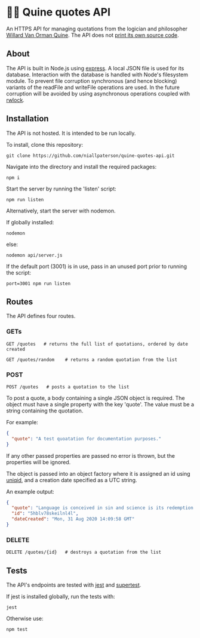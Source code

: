 # 👴🏻 Quine quotes API

An HTTPS API for managing quotations from the logician and philosopher [Willard Van Orman Quine](https://en.wikipedia.org/wiki/Willard_Van_Orman_Quine). The API does not [print its own source code](https://en.wikipedia.org/wiki/Quine_(computing)).

## About

The API is built in Node.js using [express](https://www.npmjs.com/package/express). A local JSON file is used for its database. Interaction with the database is handled with Node's filesystem module. To prevent file corruption synchronous (and hence blocking) variants of the readFile and writeFile operations are used. In the future corruption will be avoided by using asynchronous operations coupled with [rwlock](https://www.npmjs.com/package/rwlock).

## Installation

The API is not hosted. It is intended to be run locally.

To install, clone this repository:

````shell
git clone https://github.com/niallpaterson/quine-quotes-api.git
````

Navigate into the directory and install the required packages:

````shell
npm i
````

Start the server by running the 'listen' script:

````shell
npm run listen
````

Alternatively, start the server with nodemon. 

If globally installed:

````shell
nodemon
````

else:

````shell
nodemon api/server.js
````

If the default port (3001) is in use, pass in an unused port prior to running the script:

````shell
port=3001 npm run listen
````

## Routes

The API defines four routes.

### GETs

````shell
GET /quotes   # returns the full list of quotations, ordered by date created
````

````shell
GET /quotes/random    # returns a random quotation from the list
````

### POST

````shell
POST /quotes   # posts a quotation to the list
````

To post a quote, a body containing a single JSON object is required. The object must have a single property with the key 'quote'. The value must be a string containing the quotation.

For example:

````json
{
  "quote": "A test quoatation for documentation purposes."
}
````

 If any other passed properties are passed no error is thrown, but the properties will be ignored.

The object is passed into an object factory where it is assigned an id using [uniqid](https://www.google.com/search?q=uniqid&oq=uniqid&aqs=chrome..69i57j69i65.1348j0j4&sourceid=chrome&ie=UTF-8), and a creation date specified as a UTC string.

An example output:

````json
{
  "quote": "Language is conceived in sin and science is its redemption.",
  "id": "5hblv78skeilnl4l",
  "dateCreated": "Mon, 31 Aug 2020 14:09:58 GMT"
}
````

### DELETE

````shell
DELETE /quotes/{id}   # destroys a quotation from the list
````

## Tests

The API's endpoints are tested with [jest](https://jestjs.io/) and [supertest](https://www.npmjs.com/package/supertest).

If jest is installed globally, run the tests with:

````shell
jest
````

Otherwise use:

````shell
npm test
````
